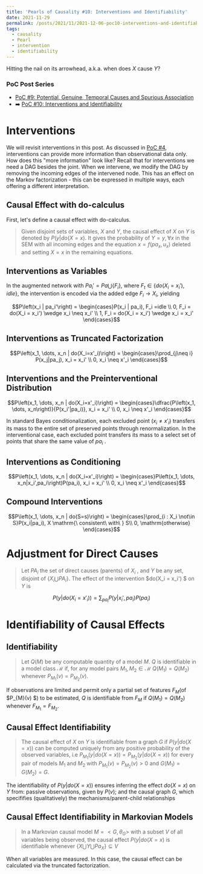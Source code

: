 ```yaml
---
title: 'Pearls of Causality #10: Interventions and Identifiability'
date: 2021-11-29
permalink: /posts/2021/11/2021-12-06-poc10-interventions-and-identifiability.html
tags:
  - causality
  - Pearl
  - intervention
  - identifiability
---
```


Hitting the nail on its arrowhead, a.k.a. when does $X$ cause $Y$?

### PoC Post Series
- [PoC #9: Potential, Genuine, Temporal Causes and Spurious Association](/posts/2021/11/poc9-causes/)
- ➡️ [PoC #10:  Interventions and Identifiability](/posts/2021/12/poc10-interventions-and-identifiability.html/)

# Interventions

We will revisit interventions in this post. As discussed in [PoC #4](/posts/2021/11/poc4-causal-queries/), interventions can provide more information than observational data only. How does this "more information" look like? Recall that for interventions we need a DAG besides the joint. When we intervene, we modify the DAG by removing the incoming edges of the intervened node. This has an effect on the Markov factorization - this can be expressed in multiple ways, each offering a different interpretation.



## Causal Effect with do-calculus

First, let's define a causal effect with do-calculus.

> Given disjoint sets of variables, $X$ and $Y$, the causal effect of $X$ on $Y$ is denoted by $P(y | do(X=x)$. It gives the probability of $Y = y, \forall x$ in the SEM with all incoming edges and the equation $x = f(pa_x, u_x)$ deleted and setting $X = x$ in the remaining equations.

## Interventions as Variables

In the augmented network with $Pa_i' = Pa \bigcup \{F_i\}$, where $F_t \in \{do(X_i = x_i'), idle\}$, the intervention is encoded via the added edge $F_i \rightarrow X_i$, yielding

$$P\left(x_i | pa_i'\right) = \begin{cases}P(x_i | pa_i), F_i =idle \\
0, F_i = do(X_i = x_i') \wedge x_i \neq x_i' \\
1, F_i = do(X_i = x_i') \wedge x_i = x_i'
\end{cases}$$

## Interventions as Truncated Factorization
$$P\left(x_1, \dots, x_n | do(X_i=x'_i)\right) = \begin{cases}\prod_{j\neq i} P(x_j|pa_j), x_i = x_i' \\
0, x_i \neq x'_i
\end{cases}$$


## Interventions and the Preinterventional Distribution

$$P\left(x_1, \dots, x_n | do(X_i=x'_i)\right) = \begin{cases}\dfrac{P\left(x_1, \dots, x_n\right)}{P(x_i'|pa_i)}, x_i = x_i' \\
0, x_i \neq x'_i
\end{cases}$$

In standard Bayes conditionalization, each excluded point $(x_i \neq x'_i)$ transfers its mass to the entire set of preserved points through renormalization. 
In the interventional case, each excluded point transfers its mass to a select set of points that share the same value of $pa_i$ .

## Interventions as Conditioning
$$P\left(x_1, \dots, x_n | do(X_i=x'_i)\right) = \begin{cases}P\left(x_1, \dots, x_n|x_i',pa_i\right)P(pa_i), x_i = x_i' \\
0, x_i \neq x'_i
\end{cases}$$


## Compound Interventions

$$P\left(x_1, \dots, x_n | do(S=s)\right) = \begin{cases}\prod_{i : X_i \not\in S}P(x_i|pa_i), X \mathrm{\ consistent\ with\ } S\\
0, \mathrm{otherwise}
\end{cases}$$

# Adjustment for Direct Causes
> Let $PA_i$ the set of direct causes (parents) of $X_i$ , and $Y$ be any set, disjoint of $\{X_i \bigcup PA_i\}$. The effect of the intervention $do(X_i = x_i') $ on $Y$ is

$$P\left(y | do(X_i=x'_i)\right) = \sum_{pa_i}P(y|x_i',pa_i)P(pa_i)$$

# Identifiability of Causal Effects 

## Identifiability

> Let $Q(M)$ be any computable quantity of a model $M$. $Q$ is identifiable in a model class $\mathcal{M}$ if, for any model pairs $M_1,M_2 \in \mathcal{M}$ $Q(M_1) = Q(M_2)$ whenever $P_{M_1}(v) = P_{M_2}(v)$. 

If observations are limited and permit only a partial set of features  $F_M$(of $P_{M}(v) $) to be estimated, $Q$ is identifiable from $F_M$ if 
$Q(M_1) = Q(M_2)$ whenever $F_{M_1} = F_{M_2}$. 

##  Causal Effect Identifiability

>The causal effect of $X$ on $Y$ is identifiable from a graph $G$ if  $P(y | do(X=x))$ can be computed uniquely from any positive probability of the observed variables, i.e $P_{M_1}(y | do(X=x))=P_{M_2}(y | do(X=x))$ for every pair of modeIs $M_1$ and $M_2$ with $P_{M_1}(v) = P_{M_2} (v) > 0$ and $G (M_1) = G (M_2) = G$.


The identifiability of $P(y | do(X=x))$ ensures inferring the effect $do(X = x)$ on $Y$ from:
passive observations, given by $P(v)$; and
the causal graph $G$, which specififies (qualitatively) the mechanisms/parent-child relationships

## Causal Effect Identifiability in Markovian Models
> In a Markovian causal model  $M = <G, \theta_G>$ with a subset $V$ of all variables being observed, the causal effect $P(y|do(X=x)$ is identifiable whenever $\{X\bigcup Y\bigcup Pa_X\}\subseteq V$



When all variables are measured. In this case, the causal effect can be calculated via the truncated factorization.